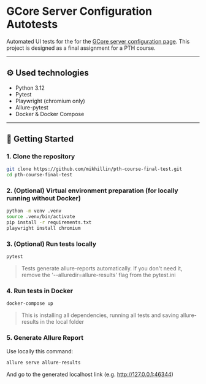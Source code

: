 # GCore Server Configuration Autotests

Automated UI tests for the for the [GCore server configuration page](https://gcore.com/hosting).
This project is designed as a final assignment for a PTH course.

---

## ⚙️ Used technologies

- Python 3.12
- Pytest
- Playwright (chromium only)
- Allure-pytest
- Docker & Docker Compose

---

## 🚀 Getting Started

### 1. Clone the repository

```bash
git clone https://github.com/mikhillin/pth-course-final-test.git
cd pth-course-final-test
```

### 2. (Optional) Virtual environment preparation (for locally running without Docker)

```bash
python -m venv .venv
source .venv/bin/activate
pip install -r requirements.txt
playwright install chromium
```
### 3. (Optional) Run tests locally

```bash
pytest 
```
> Tests generate allure-reports automatically.
> If you don't need it, remove the '--alluredir=allure-results' flag from the pytest.ini

### 4. Run tests in Docker

```bash
docker-compose up
```
> This is installing all dependencies, running all tests and saving allure-results in the local folder

### 5. Generate Allure Report

Use locally this command:
```bash
allure serve allure-results
```
And go to the generated localhost link (e.g. http://127.0.0.1:46344)
